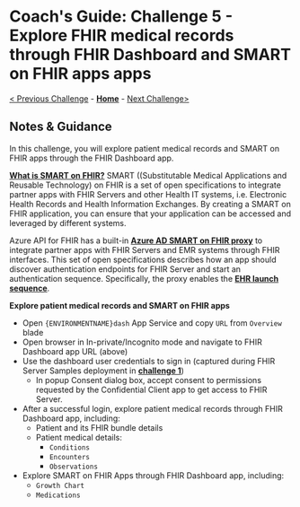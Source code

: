 # Coach's Guide: Challenge 5 - Explore FHIR medical records through FHIR Dashboard and SMART on FHIR apps apps

[< Previous Challenge](./Solution04.md) - **[Home](./readme.md)** - [Next Challenge>](./Solution06.md)

## Notes & Guidance

In this challenge, you will explore patient medical records and SMART on FHIR apps through the FHIR Dashboard app.

**[What is SMART on FHIR?](https://docs.microsoft.com/en-us/azure/healthcare-apis/fhir-faq#what-is-smart-on-fhir)**
SMART ((Substitutable Medical Applications and Reusable Technology) on FHIR is a set of open specifications to integrate partner apps with FHIR Servers and other Health IT systems, i.e. Electronic Health Records and Health Information Exchanges.  By creating a SMART on FHIR application, you can ensure that your application can be accessed and leveraged by different systems.

Azure API for FHIR has a built-in **[Azure AD SMART on FHIR proxy](https://docs.microsoft.com/en-us/azure/healthcare-apis/use-smart-on-fhir-proxy)** to integrate partner apps with FHIR Servers and EMR systems through FHIR interfaces. This set of open specifications describes how an app should discover authentication endpoints for FHIR Server and start an authentication sequence.  Specifically, the proxy enables the **[EHR launch sequence](https://hl7.org/fhir/smart-app-launch/#ehr-launch-sequence)**.

**Explore patient medical records and SMART on FHIR apps**
- Open `{ENVIRONMENTNAME}dash` App Service and copy `URL` from `Overview` blade
- Open browser in In-private/Incognito mode and navigate to FHIR Dashboard app URL (above)
- Use the dashboard user credentials to sign in (captured during FHIR Server Samples deployment in **[challenge 1](./Solution01.md)**)
  - In popup Consent dialog box, accept consent to permissions requested by the Confidential Client app to get access to FHIR Server.
- After a successful login, explore patient medical records through FHIR Dashboard app, including:
    - Patient and its FHIR bundle details
    - Patient medical details:
        - `Conditions`
        - `Encounters`
        - `Observations`
- Explore SMART on FHIR Apps through FHIR Dashboard app, including:
    - `Growth Chart`
    - `Medications`